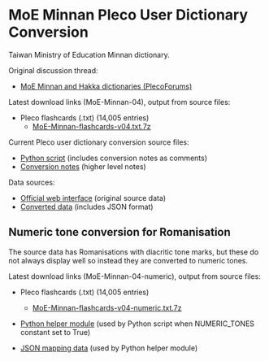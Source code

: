 # MoE Minnan Pleco User Dictionary Conversion
Taiwan Ministry of Education Minnan dictionary.

Original discussion thread:
* [MoE Minnan and Hakka dictionaries (PlecoForums)](http://www.plecoforums.com/threads/moe-minnan-and-hakka-dictionaries.4938/)

Latest download links (MoE-Minnan-04), output from source files:
* Pleco flashcards (.txt) (14,005 entries)
  * [MoE-Minnan-flashcards-v04.txt.7z](https://www.dropbox.com/s/96oalq272vw525c/MoE-Minnan-flashcards-v04.txt.7z?dl=0)

Current Pleco user dictionary conversion source files:
* [Python script](MoE-Minnan-Pleco-Conversion.py) (includes conversion notes as comments)
* [Conversion notes](MoE-Minnan-Pleco-Conversion.txt) (higher level notes)

Data sources:
* [Official web interface](http://twblg.dict.edu.tw/) (original source data)
* [Converted data](https://github.com/g0v/moedict-data-twblg/) (includes JSON format)

## Numeric tone conversion for Romanisation
The source data has Romanisations with diacritic tone marks, but these do not always display well so instead they are converted to numeric tones.

Latest download links (MoE-Minnan-04-numeric), output from source files:
* Pleco flashcards (.txt) (14,005 entries)
  * [MoE-Minnan-flashcards-v04-numeric.txt.7z](https://www.dropbox.com/s/yyqkg343zuhzjna/MoE-Minnan-flashcards-v04-numeric.txt.7z?dl=0)

* [Python helper module](TWRomanisation.py) (used by Python script when NUMERIC_TONES constant set to True)
* [JSON mapping data](Romanisation-tones.json) (used by Python helper module)
